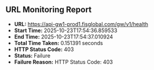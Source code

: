 ## URL Monitoring Report

- **URL:** https://api-gw1-prod1.fisglobal.com/gw/v1/health
- **Start Time:** 2025-10-23T17:54:36.859533
- **End Time:** 2025-10-23T17:54:37.010924
- **Total Time Taken:** 0.151391 seconds
- **HTTP Status Code:** 403
- **Status:** Failure
- **Failure Reason:** HTTP Status Code: 403
